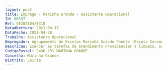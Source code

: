 ```yaml
--- 
layout: post
title: Emprego - Marinha Grande - Assistente Operacional
Id: 86097
Ref: OE202104/0310
DataAbertura: 2021-04-15
DataFecho: 2021-04-28
Trabalho: Assistente Operacional
Empregador: Agrupamento de Escolas Marinha Grande Poente (Escola Secundária Engenheiro Acácio Calazans Duarte - Sede)
Descricao: Exercer as tarefas de atendimento Providenciar a limpeza, arrumação, conservação  Exercer atividades de apoio  Cooperar nas atividades que visem a segurança de crianças e jovens na escolar 
CodigoPostal: 2430-231 MARINHA GRANDE
Concelho: Marinha Grande
Distrito: Leiria
--- 
```

